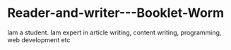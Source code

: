 # Reader-and-writer---Booklet-Worm
Iam a student. Iam expert in article writing, content writing, programming, web development etc
